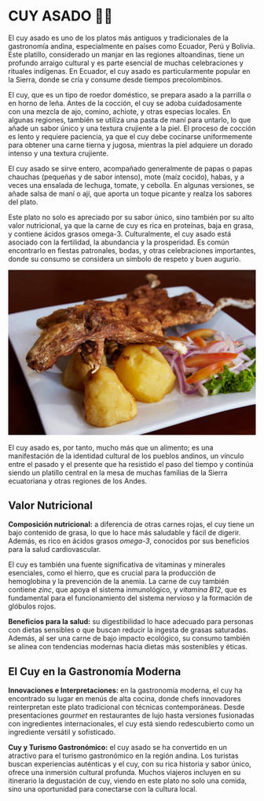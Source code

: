 # CUY ASADO 🐹🔥

El cuy asado es uno de los platos más antiguos y tradicionales de la gastronomía andina, especialmente en países como Ecuador, Perú y Bolivia. Este platillo, considerado un manjar en las regiones altoandinas, tiene un profundo arraigo cultural y es parte esencial de muchas celebraciones y rituales indígenas. En Ecuador, el cuy asado es particularmente popular en la Sierra, donde se cría y consume desde tiempos precolombinos.

El cuy, que es un tipo de roedor doméstico, se prepara asado a la parrilla o en horno de leña. Antes de la cocción, el cuy se adoba cuidadosamente con una mezcla de ajo, comino, achiote, y otras especias locales. En algunas regiones, también se utiliza una pasta de maní para untarlo, lo que añade un sabor único y una textura crujiente a la piel. El proceso de cocción es lento y requiere paciencia, ya que el cuy debe cocinarse uniformemente para obtener una carne tierna y jugosa, mientras la piel adquiere un dorado intenso y una textura crujiente.

El cuy asado se sirve entero, acompañado generalmente de papas o papas chauchas (pequeñas y de sabor intenso), mote (maíz cocido), habas, y a veces una ensalada de lechuga, tomate, y cebolla. En algunas versiones, se añade salsa de maní o ají, que aporta un toque picante y realza los sabores del plato.

Este plato no solo es apreciado por su sabor único, sino también por su alto valor nutricional, ya que la carne de cuy es rica en proteínas, baja en grasa, y contiene ácidos grasos omega-3. Culturalmente, el cuy asado está asociado con la fertilidad, la abundancia y la prosperidad. Es común encontrarlo en fiestas patronales, bodas, y otras celebraciones importantes, donde su consumo se considera un símbolo de respeto y buen augurio.

![cuy](imagenes/cuy.jpg)

El cuy asado es, por tanto, mucho más que un alimento; es una manifestación de la identidad cultural de los pueblos andinos, un vínculo entre el pasado y el presente que ha resistido el paso del tiempo y continúa siendo un platillo central en la mesa de muchas familias de la Sierra ecuatoriana y otras regiones de los Andes.

## Valor Nutricional

**Composición nutricional:** 
a diferencia de otras carnes rojas, el cuy tiene un bajo contenido de grasa, lo que lo hace más saludable y fácil de digerir. Además, es rico en ácidos grasos *omega-3*, conocidos por sus beneficios para la salud cardiovascular.

El cuy es también una fuente significativa de vitaminas y minerales esenciales, como el hierro, que es crucial para la producción de hemoglobina y la prevención de la anemia. La carne de cuy también contiene *zinc*, que apoya el sistema inmunológico, y *vitamina B12*, que es fundamental para el funcionamiento del sistema nervioso y la formación de glóbulos rojos.

**Beneficios para la salud:** 
su digestibilidad lo hace adecuado para personas con dietas sensibles o que buscan reducir la ingesta de grasas saturadas. Además, al ser una carne de bajo impacto ecológico, su consumo también se alinea con tendencias modernas hacia dietas más sostenibles y éticas.

## El Cuy en la Gastronomía Moderna
**Innovaciones e Interpretaciones:** en la gastronomía moderna, el cuy ha encontrado su lugar en menús de alta cocina, donde chefs innovadores reinterpretan este plato tradicional con técnicas contemporáneas. Desde presentaciones *gourmet* en restaurantes de lujo hasta versiones fusionadas con ingredientes internacionales, el cuy está siendo redescubierto como un ingrediente versátil y sofisticado.

**Cuy y Turismo Gastronómico:** el cuy asado se ha convertido en un atractivo para el turismo gastronómico en la región andina. Los turistas buscan experiencias auténticas y el cuy, con su rica historia y sabor único, ofrece una inmersión cultural profunda. Muchos viajeros incluyen en su itinerario la degustación de cuy, viendo en este plato no solo una comida, sino una oportunidad para conectarse con la cultura local.